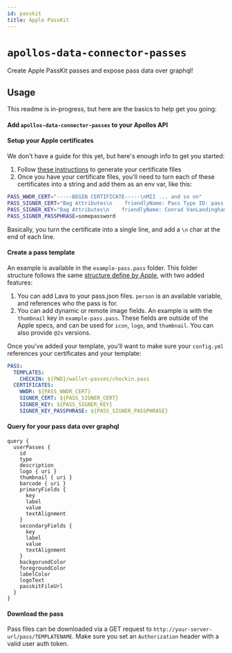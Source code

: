 ```yaml
---
id: passkit
title: Apple PassKit
---
```



# `apollos-data-connector-passes`

Create Apple PassKit passes and expose pass data over graphql!

## Usage

This readme is in-progress, but here are the basics to help get you going:

#### Add `apollos-data-connector-passes` to your Apollos API

#### Setup your Apple certificates

We don't have a guide for this yet, but here's enough info to get you started:

1. Follow [these instructions](https://github.com/alexandercerutti/passkit-generator#certificates) to generate your certificate files
2. Once you have your certificate files, you'll need to turn each of these certificates into a string and add them as an env var, like this:

```bash
PASS_WWDR_CERT="-----BEGIN CERTIFICATE-----\nMII ... and so on"
PASS_SIGNER_CERT="Bag Attributes\n    friendlyName: Pass Type ID: pass.com.apollos.testing\n  ... and so on"
PASS_SIGNER_KEY="Bag Attributes\n    friendlyName: Conrad VanLandingham Apollos Testing Key\n  ... and so on"
PASS_SIGNER_PASSPHRASE=somepassword
```

Basically, you turn the certificate into a single line, and add a `\n` char at the end of each line.

#### Create a pass template

An example is available in the `example-pass.pass` folder. This folder structure follows the same [structure define by Apple](https://developer.apple.com/library/archive/documentation/UserExperience/Reference/PassKit_Bundle/Chapters/Introduction.html#//apple_ref/doc/uid/TP40012026-CH0-SW1), with two added features:

1. You can add Lava to your pass.json files. `person` is an available variable, and references who the pass is for.
2. You can add dynamic or remote image fields. An example is with the `thumbnail` key in `example-pass.pass`. These fields are outside of the Apple specs, and can be used for `icon`, `logo`, and `thumbnail`. You can also provide `@2x` versions.

Once you've added your template, you'll want to make sure your `config.yml` references your certificates and your template:

```yaml
PASS:
  TEMPLATES:
    CHECKIN: ${PWD}/wallet-passes/checkin.pass
  CERTIFICATES:
    WWDR: ${PASS_WWDR_CERT}
    SIGNER_CERT: ${PASS_SIGNER_CERT}
    SIGNER_KEY: ${PASS_SIGNER_KEY}
    SIGNER_KEY_PASSPHRASE: ${PASS_SIGNER_PASSPHRASE}
```

#### Query for your pass data over graphql

```gql
query {
  userPasses {
    id
    type
    description
    logo { uri }
    thumbnail { uri }
    barcode { uri }
    primaryFields {
      key
      label
      value
      textAlignment
    }
    secondaryFields {
      key
      label
      value
      textAlignment
    }
    backgorundColor
    foregroundColor
    labelColor
    logoText
    passkitFileUrl
  }
}
```

#### Download the pass

Pass files can be downloaded via a GET request to `http://your-server-url/pass/TEMPLATENAME`. Make sure you set an `Authorization` header with a valid user auth token.
